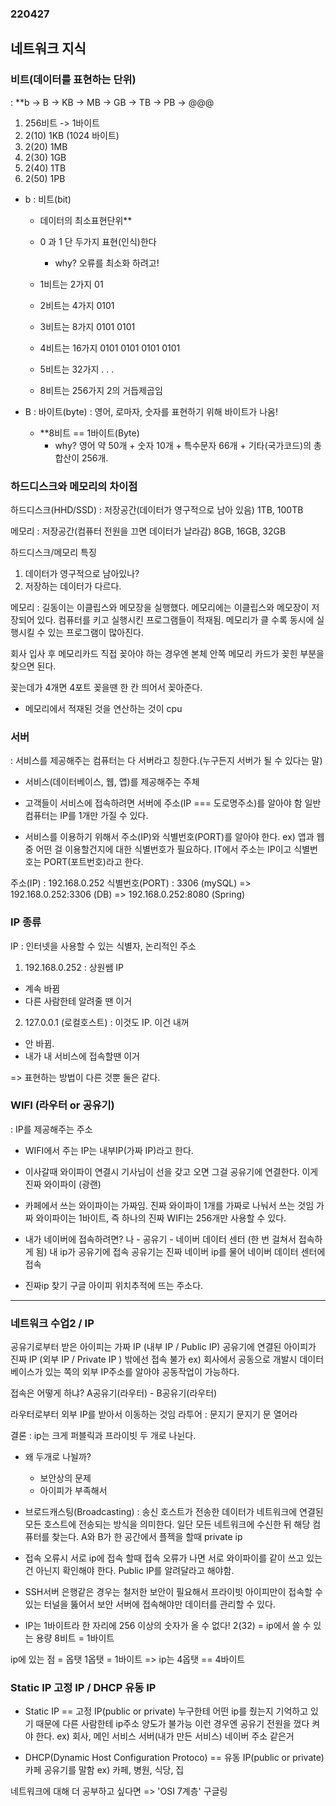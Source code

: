 ### 220427
## 네트워크 지식 
###  비트(데이터를 표현하는 단위)
: **b -> B -> KB -> MB ->  GB ->  TB -> PB -> @@@ 
1. 256비트 -> 1바이트
2. 2(10) 1KB (1024 바이트)
3. 2(20) 1MB
4. 2(30) 1GB
5. 2(40) 1TB
6. 2(50) 1PB
- b : 비트(bit)
    - 데이터의 최소표현단위**
    - 0 과 1 단 두가지 표현(인식)한다
        - why? 오류를 최소화 하려고!

    - 1비트는 2가지 01
    - 2비트는 4가지 0101
    - 3비트는 8가지 0101 0101
    - 4비트는 16가지 0101 0101 0101 0101
    - 5비트는 32가지 
    .
    .
    .
    - 8비트는 256가지 
    2의 거듭제곱임


- B : 바이트(byte) : 영어, 로마자, 숫자를 표현하기 위해 바이트가 나옴!
    - **8비트 == 1바이트(Byte)
        - why? 영어 약 50개 + 숫자 10개 + 특수문자 66개 + 기타(국가코드)의 총 합산이 256개. 

        
### 하드디스크와 메모리의 차이점

하드디스크(HHD/SSD) : 저장공간(데이터가 영구적으로 남아 있음)
1TB, 100TB

메모리 : 저장공간(컴퓨터 전원을 끄면 데이터가 날라감)
8GB, 16GB, 32GB

하드디스크/메모리 특징
1. 데이터가 영구적으로 남아있나?
2. 저장하는 데이터가 다르다.

메모리
: 길동이는 이클립스와 메모장을 실행했다. 메모리에는 이클립스와 메모장이 저장되어 있다.
컴퓨터를 키고 실행시킨 프로그램들이 적재됨.
메모리가 클 수록 동시에 실행시킬 수 있는 프로그램이 많아진다.

회사 입사 후 메모리카드 직접 꽂아야 하는 경우엔
본체 안쪽 메모리 카드가 꽂힌 부분을 찾으면 된다.

꽂는데가 4개면 4포트
꽂을땐 한 칸 띄어서 꽂아준다.


* 메모리에서 적재된 것을 연산하는 것이 cpu

### 서버
: 서비스를 제공해주는 컴퓨터는 다 서버라고 칭한다.(누구든지 서버가 될 수 있다는 말)
* 서비스(데이터베이스, 웹, 앱)를 제공해주는 주체

- 고객들이 서비스에 접속하려면 서버에 주소(IP === 도로명주소)를 알아야 함
일반 컴퓨터는 IP를 1개만 가질 수 있다.

- 서비스를 이용하기 위해서 주소(IP)와 식별번호(PORT)를 알아야 한다. ex) 앱과 웹 중 어떤 걸 이용할건지에 대한 식별번호가 필요하다.
IT에서 주소는 IP이고 식별번호는 PORT(포트번호)라고 한다.

주소(IP) : 192.168.0.252
식별번호(PORT) : 3306 (mySQL)
=> 192.168.0.252:3306 (DB)
=> 192.168.0.252:8080 (Spring)

### IP 종류 
IP : 인터넷을 사용할 수 있는 식별자, 논리적인 주소

1. 192.168.0.252 : 상원쌤 IP  
- 계속 바뀜
- 다른 사람한테 알려줄 땐 이거

2. 127.0.0.1 (로컬호스트) : 이것도 IP. 이건 내꺼
- 안 바뀜. 
- 내가 내 서비스에 접속할땐 이거

=> 표현하는 방법이 다른 것뿐 둘은 같다. 

### WIFI (라우터 or 공유기)
: IP를 제공해주는 주소
- WIFI에서 주는 IP는 내부IP(가짜 IP)라고 한다.


- 이사갈때 와이파이 연결시 기사님이 선을 갖고 오면
그걸 공유기에 연결한다. 이게 진짜 와이파이 (광랜)


- 카페에서 쓰는 와이파이는 가짜임. 진짜 와이파이 1개를 가짜로 나눠서 쓰는 것임
가짜 와이파이는 1바이트, 즉 하나의 진짜 WIFI는 256개만 사용할 수 있다.


- 내가 네이버에 접속하려면?
나 - 공유기 - 네이버 데이터 센터 (한 번 걸쳐서 접속하게 됨)
내 ip가 공유기에 접속 공유기는 진짜 네이버 ip를 물어 네이버 데이터 센터에 접속


- 진짜ip 찾기
구글 아이피 위치추적에 뜨는 주소다. 


---

### 네트워크 수업2 /  IP
 공유기로부터 받은 아이피는 가짜 IP (내부 IP / Public IP)
 공유기에 연결된 아이피가 진짜 IP (외부 IP / Private IP ) 
 밖에선 접속 불가 
ex) 
 회사에서 공동으로 개발시 데이터베이스가 있는 쪽의 외부 IP주소를 알아야 공동작업이 가능하다.


접속은 어떻게 하냐?
A공유기(라우터) - B공유기(라우터)

라우터로부터 외부 IP를 받아서 이동하는 것임
라투어 : 문지기 문지기 문 열어라

결론 : ip는 크게 퍼블릭과 프라이빗 두 개로 나뉜다.

- 왜 두개로 나뉠까?
    - 보안상의 문제
    - 아이피가 부족해서



- 브로드캐스팅(Broadcasting)
: 송신 호스트가 전송한 데이터가 네트워크에 연결된 모든 호스트에 전송되는 방식을 의미한다.
일단 모든 네트워크에 수신한 뒤 해당 컴퓨터를 찾는다.
 A와 B가 한 공간에서 플젝을 할때 private ip


- 접속 오류시
서로 ip에 접속 할때 접속 오류가 나면 
서로 와이파이를 같이 쓰고 있는건 아닌지 확인해야 한다.
Public IP를 알려달라고 해야함.

- SSH서버 
은행같은 경우는 철저한 보안이 필요해서 
프라이빗 아이피만이 접속할 수 있는 터널을 뚫어서 보안 서버에 접속해야만 데이터를 관리할 수 있다.

- IP는 1바이트라 한 자리에 256 이상의 숫자가 올 수 없다!
2(32) = ip에서 쓸 수 있는 용량
8비트 = 1바이트

ip에 있는 점 = 옵탯 
1옵탯 = 1바이트
=> ip는 4옵탯 == 4바이트


### Static IP 고정 IP / DHCP 유동 IP

- Static IP ==  고정 IP(public or private)
누구한테 어떤 ip를 줬는지 기억하고 있기 때문에 다른 사람한테 ip주소 양도가 불가능
이런 경우엔 공유기 전원을 껐다 켜야 한다.
ex) 회사, 메인 서비스 서버(내가 만든 서비스) 네이버 주소 같은거

- DHCP(Dynamic Host Configuration Protoco) ==  유동 IP(public or private)
카페 공유기를 말함
ex) 카페, 병원, 식당, 집


네트워크에 대해 더 공부하고 싶다면  => 'OSI 7계층' 구글링
